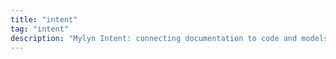 ```yaml
---
title: "intent"
tag: "intent"
description: "Mylyn Intent: connecting documentation to code and models—traceability, automation, and team workflows that keep docs alive."
---
```

